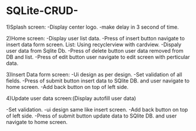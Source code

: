 # SQLite-CRUD-
1)Splash screen:
-Display center logo.
-make delay in 3 second of time.

2)Home screen:
-Display user list data.
-Press of insert button navigate to insert data form screen.
List:
Using recyclerview with cardview.
-Dispaly user data from Sqlite Db.
-Press of delete button user data removed from DB and list.
-Press of edit button user navigate to edit screen with perticular data.

3)Insert Data form screen:
-Ui design as per design.
-Set validation of all fields.
-Press of submit button insert data to SQlite DB. and user navigate to home screen.
-Add back button on top of left side.

4)Update user data screen:(Display autofill user data)

-Set validation.
-ui design same like insert screen.
-Add back button on top of left side.
-Press of submit button update data to SQlite DB. and user navigate to home screen.
